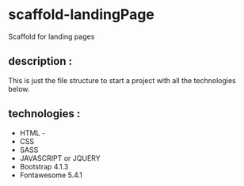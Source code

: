 # scaffold-landingPage
Scaffold for landing pages 

## description :
This is just the file structure to start a project with all the technologies below.

## technologies :
- HTML -
- CSS
- SASS
- JAVASCRIPT or JQUERY
- Bootstrap 4.1.3
- Fontawesome 5.4.1

